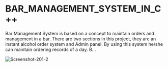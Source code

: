 # BAR_MANAGEMENT_SYSTEM_IN_C++

Bar Management System is based on a concept to maintain orders and management in a bar. There are two sections in this project, they are an instant alcohol order system and Admin panel. By using this system he/she can maintain ordering records of a day. B...

![Screenshot-201-2](https://user-images.githubusercontent.com/54524364/114940090-ee79b480-9e5e-11eb-86ab-52fb8a50b797.png)
 
